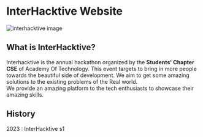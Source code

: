 # InterHacktive Website

![interhacktive image](https://img.playbook.com/TkyepctQsL8DmxR_YAhu7gRTjXpL9CIFSA9Ph_9Hys8/Z3M6Ly9wbGF5Ym9v/ay1hc3NldHMtcHVi/bGljL2RlMzBiOWIx/LTgwMGItNGQ2OS1h/ODRiLWM2MWQyOTgx/ZGIzZg)

## What is InterHacktive?

Interhacktive is the annual hackathon organized by the **Students' Chapter CSE** of Academy Of Technology. This event targets to bring in more people towards the beautiful side of development. We aim to get some amazing solutions to the existing problems of the Real world.
<br>
We provide an amazing platform to the tech enthusiasts to showcase their amazing skills.

## History

2023 : InterHacktive s1
